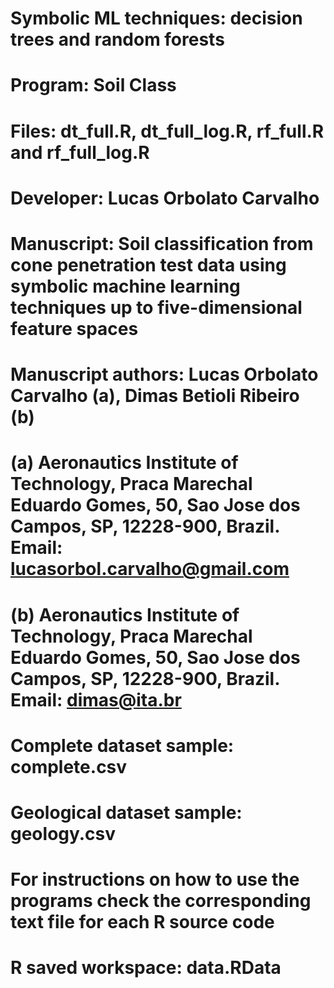 # Symbolic ML techniques: decision trees and random forests
# Program: Soil Class
# Files: dt_full.R, dt_full_log.R, rf_full.R and rf_full_log.R
# Developer: Lucas Orbolato Carvalho
# Manuscript: Soil classification from cone penetration test data using symbolic machine learning techniques up to five-dimensional feature spaces
# Manuscript authors: Lucas Orbolato Carvalho (a), Dimas Betioli Ribeiro (b)
# (a) Aeronautics Institute of Technology, Praca Marechal Eduardo Gomes, 50, Sao Jose dos Campos, SP, 12228-900, Brazil. Email: lucasorbol.carvalho@gmail.com
# (b) Aeronautics Institute of Technology, Praca Marechal Eduardo Gomes, 50, Sao Jose dos Campos, SP, 12228-900, Brazil. Email: dimas@ita.br
# Complete dataset sample: complete.csv
# Geological dataset sample: geology.csv
# For instructions on how to use the programs check the corresponding text file for each R source code
# R saved workspace: data.RData
